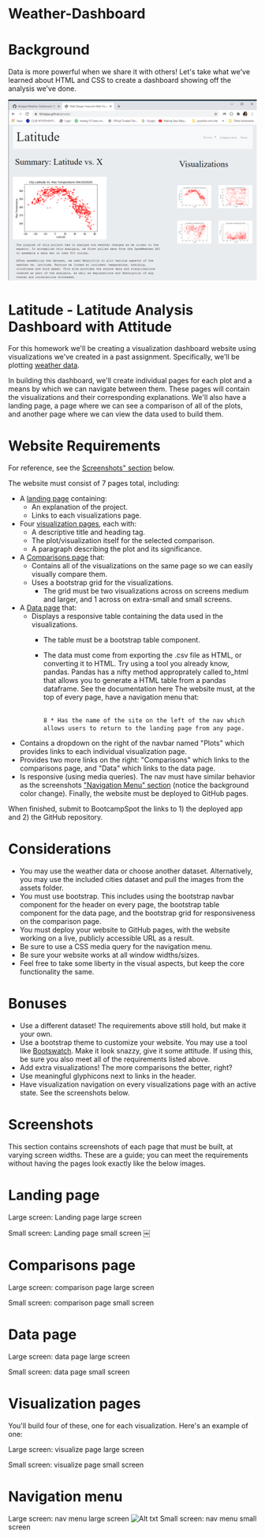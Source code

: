 # Weather-Dashboard 
# Background
Data is more powerful when we share it with others! Let's take what we've learned about HTML and CSS to create a dashboard showing off the analysis we've done.

![Alt txt](https://github.com/tbhaijee/Weather-Dashboard/blob/master/Images/landingresize.PNG)

# Latitude - Latitude Analysis Dashboard with Attitude
For this homework we'll be creating a visualization dashboard website using visualizations we've created in a past assignment. Specifically, we'll be plotting <a href = "https://github.com/tbhaijee/Weather-Dashboard/blob/master/Resources/weather_data.csv">weather data</a>.

In building this dashboard, we'll create individual pages for each plot and a means by which we can navigate between them. These pages will contain the visualizations and their corresponding explanations. We'll also have a landing page, a page where we can see a comparison of all of the plots, and another page where we can view the data used to build them.

# Website Requirements
For reference, see the <a href = "#screenshots">Screenshots" section</a> below.

The website must consist of 7 pages total, including:

* A <a href = "#landingpage">landing page</a> containing:
    * An explanation of the project.
    * Links to each visualizations page.
* Four <a href = "#visualizationpages">visualization pages</a>, each with:
    * A descriptive title and heading tag.
    * The plot/visualization itself for the selected comparison.
    * A paragraph describing the plot and its significance.
* A <a href = "comparisonspage">Comparisons page</a> that:
    * Contains all of the visualizations on the same page so we can easily visually compare them.
    * Uses a bootstrap grid for the visualizations.
        * The grid must be two visualizations across on screens medium and larger, and 1 across on extra-small and small screens.
* A <a href="datapage">Data page</a> that:
    * Displays a responsive table containing the data used in the visualizations.
        * The table must be a bootstrap table component.
        * The data must come from exporting the .csv file as HTML, or converting it to HTML. Try using a tool you already know, pandas. Pandas has a nifty method approprately called to_html that allows you to generate a HTML table from a pandas dataframe. See the documentation here
The website must, at the top of every page, have a navigation menu that:

                                                                                                8 * Has the name of the site on the left of the nav which allows users to return to the landing page from any page.
* Contains a dropdown on the right of the navbar named "Plots" which provides links to each individual visualization page.
* Provides two more links on the right: "Comparisons" which links to the comparisons page, and "Data" which links to the data page.
* Is responsive (using media queries). The nav must have similar behavior as the screenshots <a href= "navigationmenu">"Navigation Menu" section</a> (notice the background color change).
Finally, the website must be deployed to GitHub pages.

When finished, submit to BootcampSpot the links to 1) the deployed app and 2) the GitHub repository.

# Considerations
* You may use the weather data or choose another dataset. Alternatively, you may use the included cities dataset and pull the images from the assets folder.
* You must use bootstrap. This includes using the bootstrap navbar component for the header on every page, the bootstrap table component for the data page, and the bootstrap  grid for responsiveness on the comparison page.
* You must deploy your website to GitHub pages, with the website working on a live, publicly accessible URL as a result.
* Be sure to use a CSS media query for the navigation menu.
* Be sure your website works at all window widths/sizes.
* Feel free to take some liberty in the visual aspects, but keep the core functionality the same.
# Bonuses
* Use a different dataset! The requirements above still hold, but make it your own.
* Use a bootstrap theme to customize your website. You may use a tool like <a href = "https://bootswatch.com/">Bootswatch</a>. Make it look snazzy, give it some attitude. If using this, be sure you also meet all of the requirements listed above.
* Add extra visualizations! The more comparisons the better, right?
* Use meaningful glyphicons next to links in the header.
* Have visualization navigation on every visualizations page with an active state. See the screenshots below.
# Screenshots 
This section contains screenshots of each page that must be built, at varying screen widths. These are a guide; you can meet the requirements without having the pages look exactly like the below images.

# Landing page
Large screen: Landing page large screen

Small screen: Landing page small screen ￼

# Comparisons page
Large screen: comparison page large screen

Small screen: comparison page small screen

# Data page
Large screen: data page large screen

Small screen: data page small screen

# Visualization pages
You'll build four of these, one for each visualization. Here's an example of one:

Large screen: visualize page large screen

Small screen: visualize page small screen

# Navigation menu
Large screen: nav menu large screen
![Alt txt]()
Small screen: nav menu small screen

